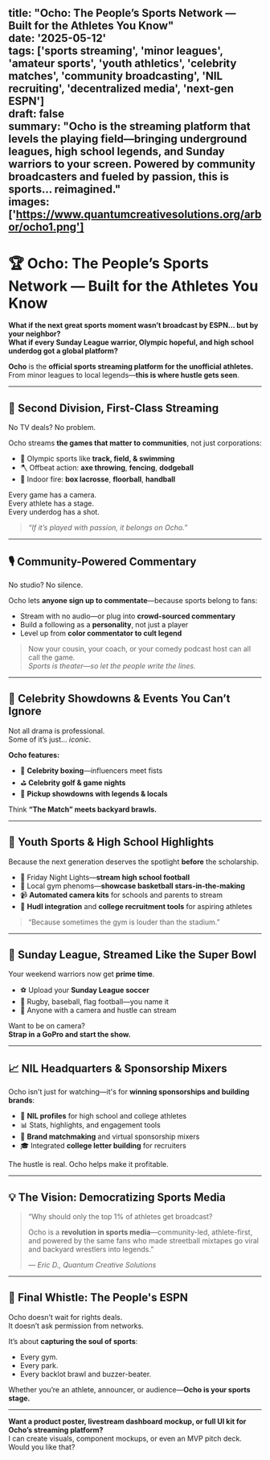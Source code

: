 title: "Ocho: The People’s Sports Network — Built for the Athletes You Know"  
date: '2025-05-12'  
tags: ['sports streaming', 'minor leagues', 'amateur sports', 'youth athletics', 'celebrity matches', 'community broadcasting', 'NIL recruiting', 'decentralized media', 'next-gen ESPN']  
draft: false  
summary: "Ocho is the streaming platform that levels the playing field—bringing underground leagues, high school legends, and Sunday warriors to your screen. Powered by community broadcasters and fueled by passion, this is sports... reimagined."  
images: ['https://www.quantumcreativesolutions.org/arbor/ocho1.png']  
---

# 🏆 Ocho: The People’s Sports Network — Built for the Athletes You Know

**What if the next great sports moment wasn’t broadcast by ESPN… but by your neighbor?**  
**What if every Sunday League warrior, Olympic hopeful, and high school underdog got a global platform?**

**Ocho** is the **official sports streaming platform for the unofficial athletes.**  
From minor leagues to local legends—**this is where hustle gets seen**.

---

## 🎥 Second Division, First-Class Streaming

No TV deals? No problem.

Ocho streams **the games that matter to communities**, not just corporations:

- 🏃 Olympic sports like **track, field, & swimming**  
- 🪓 Offbeat action: **axe throwing**, **fencing**, **dodgeball**  
- 🥍 Indoor fire: **box lacrosse**, **floorball**, **handball**

Every game has a camera.  
Every athlete has a stage.  
Every underdog has a shot.

> *“If it’s played with passion, it belongs on Ocho.”*

---

## 🎙️ Community-Powered Commentary

No studio? No silence.

Ocho lets **anyone sign up to commentate**—because sports belong to fans:

- Stream with no audio—or plug into **crowd-sourced commentary**  
- Build a following as a **personality**, not just a player  
- Level up from **color commentator to cult legend**  

> Now your cousin, your coach, or your comedy podcast host can all call the game.  
> *Sports is theater—so let the people write the lines.*

---

## 🌟 Celebrity Showdowns & Events You Can’t Ignore

Not all drama is professional.  
Some of it’s just… *iconic*.

**Ocho features:**

- 🎤 **Celebrity boxing**—influencers meet fists  
- ⛳ **Celebrity golf & game nights**  
- 🏀 **Pickup showdowns with legends & locals**  

Think **“The Match” meets backyard brawls.**

---

## 🎒 Youth Sports & High School Highlights

Because the next generation deserves the spotlight **before** the scholarship.

- 🏈 Friday Night Lights—**stream high school football**  
- 🏀 Local gym phenoms—**showcase basketball stars-in-the-making**  
- 📹 **Automated camera kits** for schools and parents to stream  
- 🤖 **Hudl integration** and **college recruitment tools** for aspiring athletes  

> “Because sometimes the gym is louder than the stadium.”

---

## 🧢 Sunday League, Streamed Like the Super Bowl

Your weekend warriors now get **prime time**.

- ⚽ Upload your **Sunday League soccer**  
- 🏉 Rugby, baseball, flag football—you name it  
- 📱 Anyone with a camera and hustle can stream  

Want to be on camera?  
**Strap in a GoPro and start the show.**

---

## 📈 NIL Headquarters & Sponsorship Mixers

Ocho isn't just for watching—it's for **winning sponsorships and building brands**:

- 🧠 **NIL profiles** for high school and college athletes  
- 📊 Stats, highlights, and engagement tools  
- 💼 **Brand matchmaking** and virtual sponsorship mixers  
- 🎓 Integrated **college letter building** for recruiters

The hustle is real. Ocho helps make it profitable.

---

## 💡 The Vision: Democratizing Sports Media

> “Why should only the top 1% of athletes get broadcast?  
>  
> Ocho is a **revolution in sports media**—community-led, athlete-first, and powered by the same fans who made streetball mixtapes go viral and backyard wrestlers into legends.”  
>  
> — *Eric D., Quantum Creative Solutions*

---

## 🧬 Final Whistle: The People's ESPN

Ocho doesn’t wait for rights deals.  
It doesn’t ask permission from networks.

It’s about **capturing the soul of sports**:

- Every gym.  
- Every park.  
- Every backlot brawl and buzzer-beater.

Whether you’re an athlete, announcer, or audience—**Ocho is your sports stage.**

---

**Want a product poster, livestream dashboard mockup, or full UI kit for Ocho’s streaming platform?**  
I can create visuals, component mockups, or even an MVP pitch deck. Would you like that?
